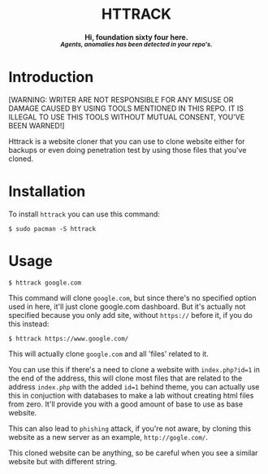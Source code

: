 <h1 align="center"> HTTRACK </h1>
<h4 align = "center"> <b> Hi, foundation sixty four here. </b><br>
<i><sup> Agents, anomalies has been detected in your repo's. </sup></i></h4>

# Introduction

[WARNING: WRITER ARE NOT RESPONSIBLE FOR ANY MISUSE OR DAMAGE CAUSED BY USING TOOLS MENTIONED IN THIS REPO. IT IS ILLEGAL TO USE THIS TOOLS WITHOUT MUTUAL CONSENT, YOU'VE BEEN WARNED!]

Httrack is a website cloner that you can use to clone website either for backups or even doing penetration test by using those files that you've cloned.

# Installation

To install `httrack` you can use this command:

```
$ sudo pacman -S httrack
```

# Usage

```
$ httrack google.com
```

This command will clone `google.com`, but since there's no specified option used in here, it'll just clone google.com dashboard. But it's actually not specified because you only add site, without `https://` before it, if you do this instead:

```
$ httrack https://www.google.com/
```

This will actually clone `google.com` and all 'files' related to it.

You can use this if there's a need to clone a website with `index.php?id=1` in the end of the address, this will clone most files that are related to the address `index.php` with the added `id=1` behind theme, you can actually use this in conjuction with databases to make a lab without creating html files from zero. It'll provide you with a good amount of base to use as base website.

This can also lead to `phishing` attack, if you're not aware, by cloning this website as a new server as an example, `http://gogle.com/`.

This cloned website can be anything, so be careful when you see a similar website but with different string.
